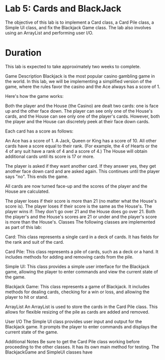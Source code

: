# Lab 5: Cards and BlackJack

The objective of this lab is to implement a Card class, a Card Pile class, a Simple UI class, and fix the Blackjack Game class. The lab also involves using an ArrayList and performing user I/O.

# Duration
This lab is expected to take approximately two weeks to complete.

Game Description
Blackjack is the most popular casino gambling game in the world. In this lab, we will be implementing a simplified version of the game, where the rules favor the casino and the Ace always has a score of 1.

Here's how the game works:

Both the player and the House (the Casino) are dealt two cards: one is face up and the other face down. The player can see only one of the House's cards, and the House can see only one of the player's cards. However, both the player and the House can discretely peek at their face down cards.

Each card has a score as follows:

An Ace has a score of 1.
A Jack, Queen or King has a score of 10.
All other cards have a score equal to their rank. (For example, the 4 of Hearts or the 4 of any suit have a rank of 4 and a score of 4.)
The House will obtain additional cards until its score is 17 or more.

The player is asked if they want another card. If they answer yes, they get another face down card and are asked again. This continues until the player says "no". This ends the game.

All cards are now turned face-up and the scores of the player and the House are calculated.

The player loses if their score is more than 21 (no matter what the House's score is).
The player loses if their score is the same as the House's.
The player wins if:
They don't go over 21 and the House does go over 21.
Both the player's and the House's scores are 21 or under and the player's score is more than the House's.
Classes
The following classes are implemented as part of this lab:

Card: This class represents a single card in a deck of cards. It has fields for the rank and suit of the card.

Card Pile: This class represents a pile of cards, such as a deck or a hand. It includes methods for adding and removing cards from the pile.

Simple UI: This class provides a simple user interface for the Blackjack game, allowing the player to enter commands and view the current state of the game.

Blackjack Game: This class represents a game of Blackjack. It includes methods for dealing cards, checking for a win or loss, and allowing the player to hit or stand.

ArrayList
An ArrayList is used to store the cards in the Card Pile class. This allows for flexible resizing of the pile as cards are added and removed.

User I/O
The Simple UI class provides user input and output for the Blackjack game. It prompts the player to enter commands and displays the current state of the game.

Additional Notes
Be sure to get the Card Pile class working before proceeding to the other classes. It has its own main method for testing.
The BlackjackGame and SimpleUI classes have



